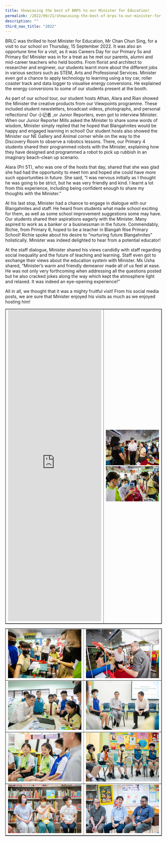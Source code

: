 ```yaml
---
title: Showcasing the best of BRPS to our Minister for Education!
permalink: /2022/09/21/showcasing-the-best-of-brps-to-our-minister-for-education/
description: ""
third_nav_title: "2022"
---
```

<p>BRLC was thrilled to host Minister for Education, Mr Chan Chun Sing, for a visit to our school on Thursday, 15 September 2022. It was also an opportune time for a visit, as it was Careers Day for our Primary 5s and Primary 6s! Minister was in for a treat as he met our parents, alumni and mid-career teachers who held booths. From florist and architect to researcher and engineer, our students learnt more about the different jobs in various sectors such as STEM, Arts and Professional Services. Minister even got a chance to apply technology to learning using a toy car, roller coaster track and data logger to visualise energy conversions. He explained the energy conversions to some of our students present at the booth.</p>
<p>As part of our school tour, our student hosts Athan, Alara and Rian showed the Minister the creative products from our Viewpoints programme. These included student newsletters, broadcast videos, photographs, and personal reflections! Our 小记者 ,or Junior Reporters, even got to interview Minister. When our Junior Reporter Mills asked the Minister to share some words of wisdom, Minister simply replied that he hoped that Blangahnites would be happy and engaged learning in school! Our student hosts also showed the Minister our NE Gallery and Animal corner while on the way to the Discovery Room to observe a robotics lessons. There, our Primary 4 students shared their programmed robots with the Minister, explaining how they have designed and programmed a robot to pick up rubbish in an imaginary beach-clean up scenario.</p>
<p>Alara (Pri 5T), who was one of the hosts that day, shared that she was glad she had had the opportunity to meet him and hoped she could have more such opportunities in future. She said, “I was nervous initially as I thought he was going to be strict, but he was very friendly and kind. I learnt a lot from this experience, including being confident enough to share my thoughts with the Minister.”</p>
<p>At his last stop, Minister had a chance to engage in dialogue with our Blangahnites and staff. He heard from students what made school exciting for them, as well as some school improvement suggestions some may have. Our students shared their aspirations eagerly with the Minister. Many aspired to work as a banker or a businessman in the future. Commendably, Richie, from Primary 6, hoped to be a teacher in Blangah Rise Primary School! Richie spoke about his desire to "nurturing future Blangahnites" holistically. Minister was indeed delighted to hear from a potential educator!</p>
<p>At the staff dialogue, Minister shared his views candidly with staff regarding social inequality and the future of teaching and learning. Staff even got to exchange their views about the education system with Minister. Ms Usha shared, “Minister’s warm and friendly demeanor made all of us feel at ease. He was not only very forthcoming when addressing all the questions posted but he also cracked jokes along the way which kept the atmosphere light and relaxed. It was indeed an eye-opening experience!”</p>
<p>All in all, we thought that it was a mighty fruitful visit! From his social media posts, we are sure that Minister enjoyed his visits as much as we enjoyed hosting him!</p>
<table style="border-collapse: collapse; width: 100%;" border="1">
<tbody>
<tr>
<td style="width: 20%;"><iframe src="https://www.facebook.com/plugins/video.php?href=https%3A%2F%2Fwww.facebook.com%2FChanChunSing.SG%2Fvideos%2F1098111767502663%2F&amp;width=500&amp;show_text=true&amp;height=1099&amp;appId" width="300" height="1000" frameborder="0" scrolling="no" allowfullscreen="allowfullscreen" data-mce-fragment="1"></iframe></td>
<td style="width: 80%;"><img src="/images/mins1.jpg"><br><img src="/images/mins2.jpg"></td>
</tr>
</tbody>
</table>
<table style="border-collapse: collapse; width: 100%;" border="1">
<tbody>
<tr>
<td style="width: 50%;"><img src="/images/mins3.jpg"></td>
<td style="width: 50%;"><img src="/images/mins4.jpg"></td>
</tr>
<tr>
<td style="width: 50%;"><img src="/images/mins5.jpg"></td>
<td style="width: 50%;"><img src="/images/mins6.jpg"></td>
</tr>
<tr>
<td style="width: 50%;"><img src="/images/mins7.jpg"></td>
<td style="width: 50%;"><img src="/images/mins8.jpg"></td>
</tr>
<tr>
<td style="width: 50%;"><img src="/images/mins9.jpg"></td>
<td style="width: 50%;"><img src="/images/mins10.jpg"></td>
</tr>
</tbody>
</table>